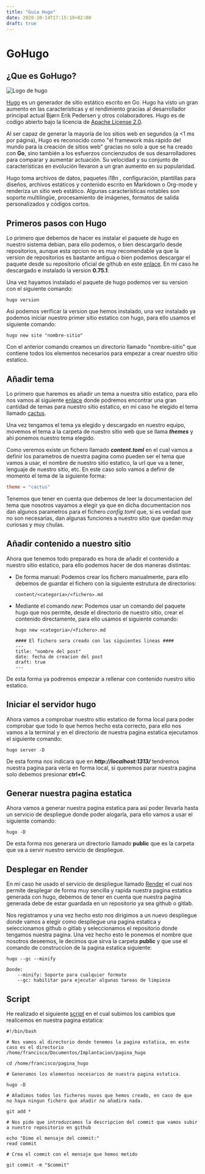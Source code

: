 ```yaml
---
title: "Guia Hugo"
date: 2020-10-14T17:15:19+02:00
draft: true
---
```



# GoHugo

## ¿Que es GoHugo?

![Logo de hugo](https://docs.altinn.studio/technology/hugo/hugo-logo.png?width=300 "Logo de Hugo")

[Hugo](https://gohugo.io/getting-started/quick-start/) es un generador de sitio estático escrito en Go. Hugo ha visto un gran aumento en las características y el rendimiento gracias al desarrollador principal actual Bjørn Erik Pedersen y otros colaboradores. Hugo es de codigo abierto bajo la licencia de [Apache License 2.0](https://en.wikipedia.org/wiki/Apache_License).

Al ser capaz de generar la mayoría de los sitios web en segundos (a <1 ms por página), Hugo es reconocido como "el framework más rápido del mundo para la creación de sitios web" gracias no solo a que se ha creado con **Go**, sino también a los esfuerzos concienzudos de sus desarrolladores para comparar y aumentar actuación. Su velocidad y su conjunto de características en evolución llevaron a un gran aumento en su popularidad.

Hugo toma archivos de datos, paquetes i18n , configuración, plantillas para diseños, archivos estáticos y contenido escrito en Markdown o Org-mode y renderiza un sitio web estático. Algunas características notables son soporte multilingüe, procesamiento de imágenes, formatos de salida personalizados y códigos cortos.

## Primeros pasos con Hugo

Lo primero que debemos de hacer es instalar el paquete de *hugo* en nuestro sistema debian, para ello podemos, o bien descargarlo desde repositorios, aunque esta opcion no es muy recomendable ya que la version de repositorios es bastante antigua o bien podemos descargar el paquete desde su repositorio oficial de github en este [enlace](https://github.com/gohugoio/hugo/releases). En mi caso he descargado e instalado la version **0.75.1**.

Una vez hayamos instalado el paquete de hugo podemos ver su version con el siguiente comando:

```shell
hugo version
```

Asi podemos verificar la version que hemos instalado, una vez instalado ya podemos iniciar nuestro primer sitio estatico con hugo, para ello usamos el siguiente comando:

```shell
hugo new site "nombre-sitio"
```

Con el anterior comando creamos un directorio llamado "nombre-sitio" que contiene todos los elementos necesarios para empezar a crear nuestro sitio estatico.

## Añadir tema

Lo primero que haremos es añadir un tema a nuestra sitio estatico, para ello nos vamos al siguiente [enlace](https://themes.gohugo.io/) donde podremos encontrar una gran cantidad de temas para nuestro sitio estatico, en mi caso he elegido el tema llamado [cactus](https://themes.gohugo.io/hugo-theme-cactus/). 

Una vez tengamos el tema ya elegido y descargado en nuestro equipo, movemos el tema a la carpeta de nuestro sitio web que se llama ***themes*** y ahi ponemos nuestro tema elegido.

Como veremos existe un fichero llamado ***content.toml*** en el cual vamos a definir los parametros de nuestra pagina como pueden ser el tema que vamos a usar, el nombre de nuestro sitio estatico, la url que va a tener, lenguaje de nuestro sitio, etc. En este caso solo vamos a definir de momento el tema de la siguiente forma:

```toml
theme = "cactus"
```

Tenemos que tener en cuenta que debemos de leer la documentacion del tema que nosotros vayamos a elegir ya que en dicha documentacion nos dan algunos parametros para el fichero *config.toml* que, si es verdad que no son necesarias, dan algunas funciones a nuestro sitio que quedan muy curiosas y muy chulas.

## Añadir contenido a nuestro sitio

Ahora que tenemos todo preparado es hora de añadir el contenido a nuestro sitio estatico, para ello podemos hacer de dos maneras distintas:

* De forma manual: Podemos crear los fichero manualmente, para ello debemos de guardar el fichero con la siguiente estrutura de directorios:
    ```shell
    content/<categoria>/<fichero>.md
    ```
* Mediante el comando *new*: Podemos usar un comando del paquete hugo que nos permite, desde el directorio de nuestro sitio, crear el contenido directamente, para ello usamos el siguiente comando:
    ```shell
    hugo new <categoria>/<fichero>.md

    #### El fichero sera creado con las siguientes lineas ####
    ---
    title: "nombre del post"
    date: fecha de creacion del post
    draft: true
    ---
    ```

De esta forma ya podremos empezar a rellenar con contenido nuestro sitio estatico.

## Iniciar el servidor hugo

Ahora vamos a comprobar nuestro sitio estatico de forma local para poder comprobar que todo lo que hemos hecho esta correcto, para ello nos vamos a la terminal y en el directorio de nuestra pagina estatica ejecutamos el siguiente comando:

```shell
hugo server -D
```

De esta forma nos indicara que en ***http://localhost:1313/*** tendremos nuestra pagina para verla en forma local, si queremos parar nuestra pagina solo debemos presionar **ctrl+C**.

## Generar nuestra pagina estatica

Ahora vamos a generar nuestra pagina estatica para asi poder llevarla hasta un servicio de despliegue donde poder alogarla, para ello vamos a usar el siguiente comando:

```shell
hugo -D
```

De esta forma nos generara un directorio llamado **public** que es la carpeta que va a servir nuestro servicio de despliegue.

## Desplegar en Render

En mi caso he usado el servicio de despliegue llamado [Render](https://render.com/) el cual nos permite desplegar de forma muy sencilla y rapida nuestra pagina estatica generada con hugo, debemos de tener en cuenta que nuestra pagina generada debe de estar guardada en un repositorio ya sea github o gitlab. 

Nos registramos y una vez hecho esto nos dirigimos a un nuevo despliegue donde vamos a elegir como despliegue una pagina estatica y seleccionamos github o gitlab y seleccionamos el repositorio donde tengamos nuestra pagina. Una vez hecho esto le ponemos el nombre que nosotros deseemos, le decimos que sirva la carpeta **public** y que use el comando de construccion de la pagina estatica siguiente:

```shell
hugo --gc --minify

Donde:
    --minify: Soporte para cualquier formato
    --gc: habilitar para ejecutar algunas tareas de limpieza
```

## Script

He realizado el siguiente [script](https://github.com/FranJaviMN/elementos-grado/blob/main/Implantacion/pagina-estatica/script-commit.sh) en el cual subimos los cambios que realicemos en nuestra pagina estatica:

```shell
#!/bin/bash

# Nos vamos al directorio donde tenemos la pagina estatica, en este caso es el directorio /home/francisco/Documentos/Implantacion/pagina_hugo

cd /home/francisco/pagina_hugo

# Generamos los elementos necesarios de nuestra pagina estatica.

hugo -D

# Añadimos todos los ficheros nuvos que hemos creado, en caso de que no haya ningun fichero que añadir no añadira nada.

git add *

# Nos pide que introduzcamos la descripcion del commit que vamos subir a nuestro repositorio en github

echo "Dime el mensaje del commit:"
read commit

# Crea el commit con el mensaje que hemos metido

git commit -m "$commit"
```





